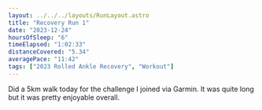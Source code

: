 ```yaml
---
layout: ../../../layouts/RunLayout.astro
title: "Recovery Run 1"
date: "2023-12-24"
hoursOfSleep: "6"
timeElapsed: "1:02:33"
distanceCovered: "5.34"
averagePace: "11:42"
tags: ["2023 Rolled Ankle Recovery", "Workout"]
---
```


Did a 5km walk today for the challenge I joined via Garmin. It was quite long but it was pretty enjoyable overall.
